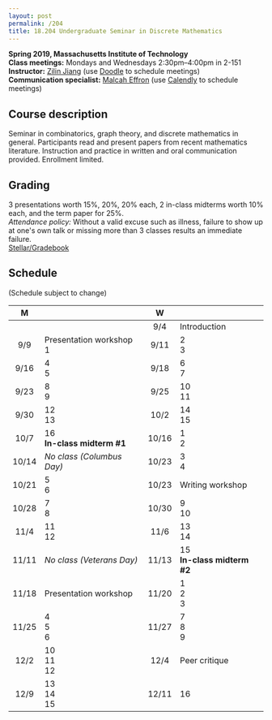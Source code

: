 ```yaml
---
layout: post
permalink: /204
title: 18.204 Undergraduate Seminar in Discrete Mathematics
---
```

**Spring 2019, Massachusetts Institute of Technology**  
**Class meetings:** Mondays and Wednesdays 2:30pm–4:00pm in 2-151  
**Instructor:** [Zilin Jiang](/) (use [Doodle](https://doodle.com/zilin) to schedule meetings)  
**Communication specialist:** [Malcah Effron](https://cmsw.mit.edu/profile/malcah-effron/) (use [Calendly](https://calendly.com/meffron) to schedule meetings)

## Course description

Seminar in combinatorics, graph theory, and discrete mathematics in general. Participants read and present papers from recent mathematics literature. Instruction and practice in written and oral communication provided. Enrollment limited.

## Grading

3 presentations worth 15%, 20%, 20% each, 2 in-class midterms worth 10% each, and the term paper for 25%.  
*Attendance policy:* Without a valid excuse such as illness, failure to show up at one's own talk or missing more than 3 classes results an immediate failure.  
[Stellar/Gradebook](http://stellar.mit.edu/S/course/18/sp19/18.204.2/)

## Schedule

(Schedule subject to change)

| M    |   | W    |   |
|:----:|---|:----:|---|
|  |  | 9/4 | Introduction |
| 9/9 | Presentation workshop<br>1 | 9/11 | 2<br>3 |
| 9/16 | 4<br>5 | 9/18 | 6<br>7 |
| 9/23 | 8<br>9 | 9/25 | 10<br>11 |
| 9/30 | 12<br>13 | 10/2 | 14<br>15 |
| 10/7 | 16<br>**In-class midterm #1** | 10/16 | 1<br>2 |
| 10/14 | _No class (Columbus Day)_ | 10/23 | 3<br>4 |
| 10/21 | 5<br>6 | 10/23 | Writing workshop |
| 10/28 | 7<br>8 | 10/30 | 9<br>10 |
| 11/4  | 11<br>12 | 11/6 | 13<br>14 |
| 11/11  | _No class (Veterans Day)_ | 11/13  | 15<br>**In-class midterm #2** |
| 11/18 | Presentation workshop | 11/20 | 1<br>2<br>3 |
| 11/25 | 4<br>5<br>6 | 11/27 | 7<br>8<br>9 |
| 12/2 | 10<br>11<br>12 | 12/4 | Peer critique |
| 12/9  | 13<br>14<br>15 | 12/11 | 16 |
